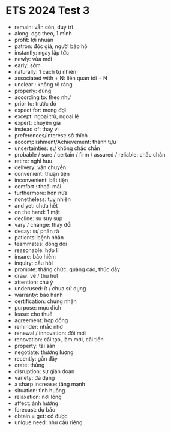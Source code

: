 # ETS 2024 Test 3

- remain: vẫn còn, duy trì
- along: dọc theo, 1 mình
- profit: lợi nhuận
- patron: độc giả, người bảo hộ
- instantly: ngay lập tức
- newly: vừa mới
- early: sớm
- naturally: 1 cách tự nhiên
- associated with + N: liên quan tới + N
- unclear : không rõ ràng
- properly: đúng
- according to: theo như
- prior to: trước đó
- expect for: mong đợi
- except: ngoại trừ, ngoại lệ
- expert: chuyên gia
- instead of: thay vì
- preferences/interest: sở thích
- accomplishment/Achievement: thành tựu
- uncertainties: sự không chắc chắn
- probable / sure / certain / firm / assured / reliable: chắc chắn
- retire: nghỉ hưu
- delivery: vận chuyển
- convenient: thuận tiện
- inconvenient: bất tiện
- comfort : thoải mái
- furthermore: hơn nữa
- nonetheless: tuy nhiên
- and yet: chưa hết
- on the hand: 1 mặt
- decline: sự suy sụp
- vary / change: thay đổi
- decay: sự phân rã
- patients: bệnh nhân
- teammates: đồng đội
- reasonable: hợp lí
- insure: bảo hiểm
- inquiry: câu hỏi
- promote: thăng chức, quảng cáo, thúc đẩy
- draw: vẽ / thu hút
- attention: chú ý
- underused: ít / chưa sử dụng
- warranty: bảo hành
- certification: chứng nhận
- purpose: mục đích
- lease: cho thuê
- agreement: hợp đồng
- reminder: nhắc nhở
- renewal / innovation: đổi mới
- renovation: cải tạo, làm mới, cải tiến
- property: tài sản
- negotiate: thương lượng
- recently: gần đây
- crate: thùng
- disruption: sự gián đoạn
- variety: đa dạng
- a sharp increase: tăng mạnh
- situation: tình huống
- relaxation: nới lỏng
- affect: ảnh hưởng
- forecast: dự báo
- obtain = get: có được
- unique need: nhu cầu riêng

